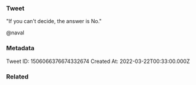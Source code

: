 ### Tweet
"If you can't decide, the answer is No."

@naval

### Metadata
Tweet ID: 1506066376674332674
Created At: 2022-03-22T00:33:00.000Z

### Related

